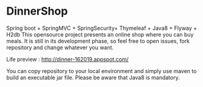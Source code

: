 # DinnerShop
Spring boot + SpringMVC + SpringSecurity+ Thymeleaf + Java8 + Flyway + H2db
This opensource project presents an online shop where you can buy meals. It is still in its development phase, so feel free to open issues, fork repository and change whatever you want. 

Life preview : http://dinner-162019.appspot.com/

You can copy repository to your local environment and simply use maven to build an executable jar file. Please be aware that Java8 is mandatory.

